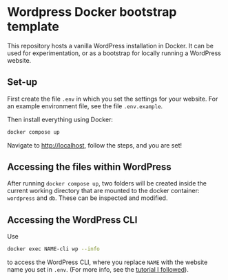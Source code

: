 # Wordpress Docker bootstrap template

This repository hosts a vanilla WordPress installation in Docker. It can be used for experimentation, or as a bootstrap for locally running a WordPress website.

## Set-up

First create the file `.env` in which you set the settings for your website. For an example environment file, see the file `.env.example`.

Then install everything using Docker:

```sh
docker compose up
```

Navigate to <http://localhost>, follow the steps, and you are set!

## Accessing the files within WordPress

After running `docker compose up`, two folders will be created inside the current working directory that are mounted to the docker container: `wordpress` and `db`. These can be inspected and modified.

## Accessing the WordPress CLI

Use 

```sh
docker exec NAME-cli wp --info
```

to access the WordPress CLI, where you replace `NAME` with the website name you set in `.env`.
(For more info, see the [tutorial I followed](https://mklasen.com/adding-and-using-wp-cli-in-a-docker-compose-setup/)).


